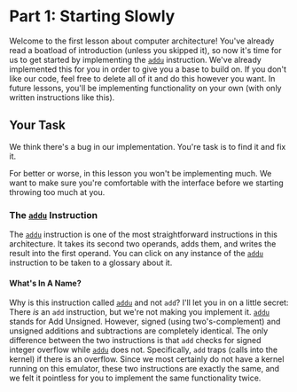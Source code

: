 # Part 1: Starting Slowly

Welcome to the first lesson about computer architecture! You've already read a
boatload of introduction (unless you skipped it), so now it's time for us to get
started by implementing the [`addu`](#addu) instruction.  We've already implemented this
for you in order to give you a base to build on.  If you don't like our code,
feel free to delete all of it and do this however you want.  In future lessons,
you'll be implementing functionality on your own (with only written instructions
like this).

## Your Task
We think there's a bug in our implementation.  You're task is to find it and fix
it.

For better or worse, in this lesson you won't be implementing much.  We want to
make sure you're comfortable with the interface before we starting throwing too
much at you.

### The [`addu`](#addu) Instruction
The [`addu`](#addu) instruction is one of the most straightforward instructions in this
architecture.  It takes its second two operands, adds them, and writes the
result into the first operand.  You can click on any instance of the [`addu`](#addu)
instruction to be taken to a glossary about it.

#### What's In A Name?
Why is this instruction called [`addu`](#addu) and not `add`? I'll let you in on a little
secret: There *is* an `add` instruction, but we're not making you implement
it. [`addu`](#addu) stands for Add Unsigned.  However, signed (using two's-complement)
and unsigned additions and subtractions are completely identical.  The only
difference between the two instructions is that `add` checks for signed integer
overflow while [`addu`](#addu) does not.  Specifically, `add` traps (calls into the
kernel) if there is an overflow.  Since we most certainly do not have a kernel
running on this emulator, these two instructions are exactly the same, and we
felt it pointless for you to implement the same functionality twice.
